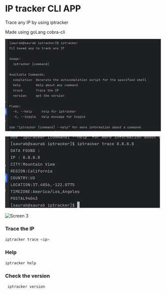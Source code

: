 # IP tracker CLI APP

Trace any IP by using iptracker

Made using goLang cobra-cli

![Screen 1](https://github.com/SaurabPoudel/iptracker/blob/main/screen1.png)

![Screen 2](https://github.com/SaurabPoudel/iptracker/blob/main/screen2.png)

![Screen 3](https://github.com/SaurabPoudel/iptracker/blob/main/screen3.png)




### Trace the IP

```bash
iptracker trace <ip>
```

### Help

```bash
iptracker help
```

### Check the version
```bash
 iptracker version
```